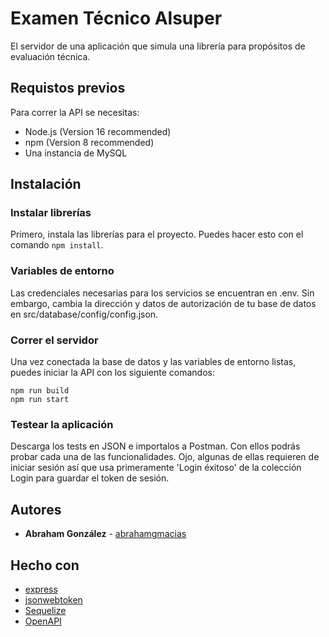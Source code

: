 # Examen Técnico Alsuper

El servidor de una aplicación que simula una librería para propósitos de evaluación técnica.

## Requistos previos

Para correr la API se necesitas:
- Node.js (Version 16 recommended)
- npm (Version 8 recommended)
- Una instancia de MySQL

## Instalación

### Instalar librerías

Primero, instala las librerías para el proyecto. Puedes hacer esto con el comando `npm install`.

### Variables de entorno

Las credenciales necesarias para los servicios se encuentran en .env. Sin embargo, cambia la dirección y datos de autorización de tu base de datos en src/database/config/config.json.

### Correr el servidor

Una vez conectada la base de datos y las variables de entorno listas, puedes iniciar la API con los siguiente comandos:

```
npm run build
npm run start
```

### Testear la aplicación

Descarga los tests en JSON e importalos a Postman. Con ellos podrás probar cada una de las funcionalidades. Ojo, algunas de ellas requieren de iniciar sesión así que usa primeramente 'Login éxitoso' de la colección Login para guardar el token de sesión.

## Autores

- **Abraham González** - [abrahamgmacias](https://github.com/abrahamgmacias)

## Hecho con

- [express](https://expressjs.com)
- [jsonwebtoken](https://www.npmjs.com/package/jsonwebtoken)
- [Sequelize](https://sequelize.org)
- [OpenAPI](https://www.openapis.org)
